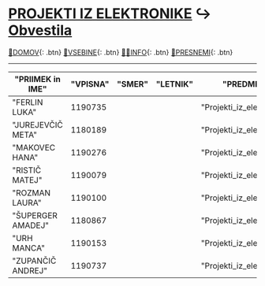 # [PROJEKTI IZ ELEKTRONIKE](../index) ↪ [Obvestila](./index.md)

[🏡DOMOV](../index.md){: .btn}
[📝VSEBINE](../Vsebine/index.md){: .btn}
[👨‍🎓INFO](../info.md){: .btn}
[💾PRESNEMI](../Presnemi/index.md){: .btn}

---
 
| "PRIIMEK in IME" | "VPISNA" | "SMER" | "LETNIK" | "PREDMET" | "DATUM" | "OBVEZNOST" | "TOČKE" | "OCENA [%]" |
|------|------|------|------|------|------|------|------|------|
| "FERLIN LUKA" | 1190735 |  |  | "Projekti_iz_elektronike" | 2022-05-10 | "končna_ocena" |  | -70% |
| "JUREJEVČIČ META" | 1180189 |  |  | "Projekti_iz_elektronike" | 2022-05-10 | "končna_ocena" |  | -59% |
| "MAKOVEC HANA" | 1190276 |  |  | "Projekti_iz_elektronike" | 2022-05-10 | "končna_ocena" |  | 69% |
| "RISTIČ MATEJ" | 1190079 |  |  | "Projekti_iz_elektronike" | 2022-05-10 | "končna_ocena" |  | 77% |
| "ROZMAN LAURA" | 1190100 |  |  | "Projekti_iz_elektronike" | 2022-05-10 | "končna_ocena" |  | 78% |
| "ŠUPERGER AMADEJ" | 1180867 |  |  | "Projekti_iz_elektronike" | 2022-05-10 | "končna_ocena" |  | 84% |
| "URH MANCA" | 1190153 |  |  | "Projekti_iz_elektronike" | 2022-05-10 | "končna_ocena" |  | 64% |
| "ZUPANČIČ ANDREJ" | 1190737 |  |  | "Projekti_iz_elektronike" | 2022-05-10 | "končna_ocena" |  | 86% |


